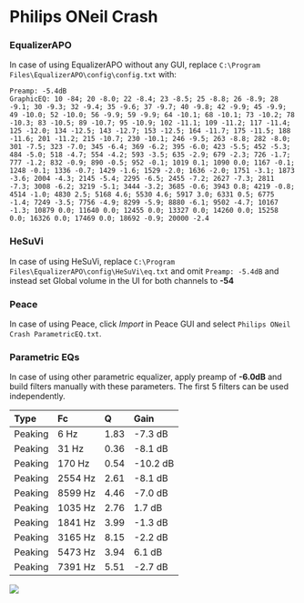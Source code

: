 # Philips ONeil Crash

### EqualizerAPO
In case of using EqualizerAPO without any GUI, replace `C:\Program Files\EqualizerAPO\config\config.txt`
with:
```
Preamp: -5.4dB
GraphicEQ: 10 -84; 20 -8.0; 22 -8.4; 23 -8.5; 25 -8.8; 26 -8.9; 28 -9.1; 30 -9.3; 32 -9.4; 35 -9.6; 37 -9.7; 40 -9.8; 42 -9.9; 45 -9.9; 49 -10.0; 52 -10.0; 56 -9.9; 59 -9.9; 64 -10.1; 68 -10.1; 73 -10.2; 78 -10.3; 83 -10.5; 89 -10.7; 95 -10.9; 102 -11.1; 109 -11.2; 117 -11.4; 125 -12.0; 134 -12.5; 143 -12.7; 153 -12.5; 164 -11.7; 175 -11.5; 188 -11.6; 201 -11.2; 215 -10.7; 230 -10.1; 246 -9.5; 263 -8.8; 282 -8.0; 301 -7.5; 323 -7.0; 345 -6.4; 369 -6.2; 395 -6.0; 423 -5.5; 452 -5.3; 484 -5.0; 518 -4.7; 554 -4.2; 593 -3.5; 635 -2.9; 679 -2.3; 726 -1.7; 777 -1.2; 832 -0.9; 890 -0.5; 952 -0.1; 1019 0.1; 1090 0.0; 1167 -0.1; 1248 -0.1; 1336 -0.7; 1429 -1.6; 1529 -2.0; 1636 -2.0; 1751 -3.1; 1873 -3.6; 2004 -4.3; 2145 -5.4; 2295 -6.5; 2455 -7.2; 2627 -7.3; 2811 -7.3; 3008 -6.2; 3219 -5.1; 3444 -3.2; 3685 -0.6; 3943 0.8; 4219 -0.8; 4514 -1.0; 4830 2.5; 5168 4.6; 5530 4.6; 5917 3.0; 6331 0.5; 6775 -1.4; 7249 -3.5; 7756 -4.9; 8299 -5.9; 8880 -6.1; 9502 -4.7; 10167 -1.3; 10879 0.0; 11640 0.0; 12455 0.0; 13327 0.0; 14260 0.0; 15258 0.0; 16326 0.0; 17469 0.0; 18692 -0.9; 20000 -2.4
```

### HeSuVi
In case of using HeSuVi, replace `C:\Program Files\EqualizerAPO\config\HeSuVi\eq.txt` and omit `Preamp:
-5.4dB` and instead set Global volume in the UI for both channels to **-54**

### Peace
In case of using Peace, click *Import* in Peace GUI and select `Philips ONeil Crash ParametricEQ.txt`.

### Parametric EQs
In case of using other parametric equalizer, apply preamp of **-6.0dB** and build filters manually with
these parameters. The first 5 filters can be used independently.

| Type    | Fc      |    Q | Gain     |
|:--------|:--------|:-----|:---------|
| Peaking | 6 Hz    | 1.83 | -7.3 dB  |
| Peaking | 31 Hz   | 0.36 | -8.1 dB  |
| Peaking | 170 Hz  | 0.54 | -10.2 dB |
| Peaking | 2554 Hz | 2.61 | -8.1 dB  |
| Peaking | 8599 Hz | 4.46 | -7.0 dB  |
| Peaking | 1035 Hz | 2.76 | 1.7 dB   |
| Peaking | 1841 Hz | 3.99 | -1.3 dB  |
| Peaking | 3165 Hz | 8.15 | -2.2 dB  |
| Peaking | 5473 Hz | 3.94 | 6.1 dB   |
| Peaking | 7391 Hz | 5.51 | -2.7 dB  |

![](https://raw.githubusercontent.com/jaakkopasanen/AutoEq/master/results/innerfidelity/sbaf-serious/Philips%20ONeil%20Crash/Philips%20ONeil%20Crash.png)